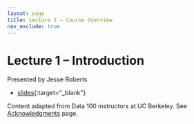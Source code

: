 ```yaml
---
layout: page
title: Lecture 1 – Course Overview
nav_exclude: true
---
```


# Lecture 1 – Introduction

Presented by Jesse Roberts


- [slides](https://docs.google.com/presentation/d/1WpQ4Y49L_cKJ3uyF6irlWu_X0-6qBQm97-UvR3hLCsk/edit?usp=sharing){:target="_blank"}
<!-- - [code](https://data100.datahub.berkeley.edu/hub/user-redirect/git-pull?repo=https%3A%2F%2Fgithub.com%2FDS-100%2Ffa24-student&urlpath=lab%2Ftree%2Ffa24-student%2Flecture%2Flec01%2Flec01.ipynb&branch=main){:target="_blank"} -->
<!-- - [code HTML](../../resources/assets/lectures/lec01/lec01.html) -->


Content adapted from Data 100 instructors at UC Berkeley. See [Acknowledgments](../../acks) page.
